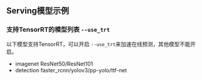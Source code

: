 ## Serving模型示例

### 支持TensorRT的模型列表 `--use_trt`

以下模型支持TensorRT，可以开启 `--use_trt`来加速在线预测，其他模型不能开启。

- imagenet ResNet50/ResNet101
- detection faster_rcnn/yolov3/pp-yolo/ttf-net
